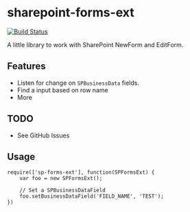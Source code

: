 sharepoint-forms-ext
====================
[![Build Status](https://travis-ci.org/Saturate/sharepoint-forms-ext.png)](https://travis-ci.org/Saturate/sharepoint-forms-ext)

A little library to work with SharePoint NewForm and EditForm.

## Features
- Listen for change on `SPBusinessData` fields.
- Find a input based on row name
- More

## TODO
-	See GitHub Issues

## Usage

	require(['sp-forms-ext'], function(SPFormsExt) {
		var foo = new SPFormsExt();

		// Set a SPBusinessDataField
		foo.setBusinessDataField('FIELD_NAME', 'TEST');
	})